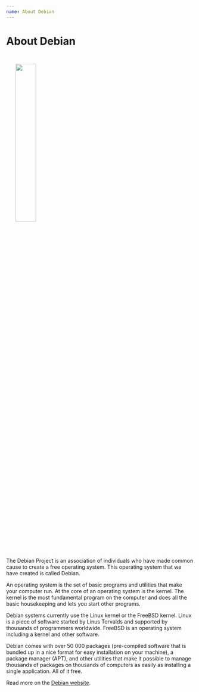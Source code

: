 ```yaml
---
name: About Debian
---
```

About Debian
============

<img class="img-fluid float-md-right" style="width: 33%; padding: 5%" src="/static/img/debian-openlogo.svg" alt="">

The Debian Project is an association of individuals who have made common cause
to create a free operating system. This operating system that we have created is
called Debian.

An operating system is the set of basic programs and utilities that make your
computer run. At the core of an operating system is the kernel. The kernel is
the most fundamental program on the computer and does all the basic housekeeping
and lets you start other programs.

Debian systems currently use the Linux kernel or the FreeBSD kernel. Linux is a
piece of software started by Linus Torvalds and supported by thousands of
programmers worldwide. FreeBSD is an operating system including a kernel and
other software.

Debian comes with over 50 000 packages (pre-compiled software that is bundled up
in a nice format for easy installation on your machine), a package manager
(APT), and other utilities that make it possible to manage thousands of packages
on thousands of computers as easily as installing a single application. All of
it free.

Read more on the [Debian website](https://debian.org).
